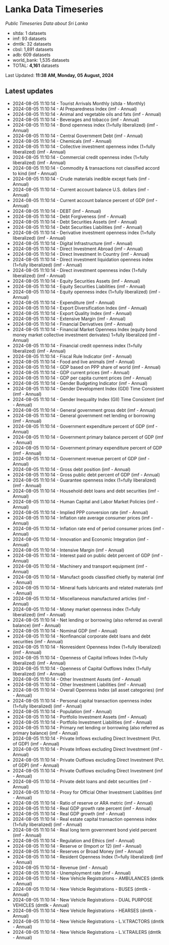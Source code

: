 # Lanka Data Timeseries
*Public Timeseries Data about Sri Lanka*

* sltda: 1 datasets
* imf: 93 datasets
* dmtlk: 32 datasets
* cbsl: 1,891 datasets
* adb: 609 datasets
* world_bank: 1,535 datasets
* TOTAL: **4,161** datasets

Last Updated: **11:38 AM, Monday, 05 August, 2024**

## Latest updates

* 2024-08-05 11:10:14 - Tourist Arrivals Monthly (sltda - Monthly)
* 2024-08-05 11:10:14 - AI Preparedness Index (imf - Annual)
* 2024-08-05 11:10:14 - Animal and vegetable oils and fats (imf - Annual)
* 2024-08-05 11:10:14 - Beverages and tobacco (imf - Annual)
* 2024-08-05 11:10:14 - Bond openness index (1=fully liberalized) (imf - Annual)
* 2024-08-05 11:10:14 - Central Government Debt (imf - Annual)
* 2024-08-05 11:10:14 - Chemicals (imf - Annual)
* 2024-08-05 11:10:14 - Collective investment openness index (1=fully liberalized) (imf - Annual)
* 2024-08-05 11:10:14 - Commercial credit openness index (1=fully liberalized) (imf - Annual)
* 2024-08-05 11:10:14 - Commodity & transactions not classified accord to kind (imf - Annual)
* 2024-08-05 11:10:14 - Crude materials inedible except fuels (imf - Annual)
* 2024-08-05 11:10:14 - Current account balance U.S. dollars (imf - Annual)
* 2024-08-05 11:10:14 - Current account balance percent of GDP (imf - Annual)
* 2024-08-05 11:10:14 - DEBT (imf - Annual)
* 2024-08-05 11:10:14 - Debt Forgiveness (imf - Annual)
* 2024-08-05 11:10:14 - Debt Securities Assets (imf - Annual)
* 2024-08-05 11:10:14 - Debt Securities Liabilities (imf - Annual)
* 2024-08-05 11:10:14 - Derivative investment openness index (1=fully liberalized) (imf - Annual)
* 2024-08-05 11:10:14 - Digital Infrastructure (imf - Annual)
* 2024-08-05 11:10:14 - Direct Investment Abroad (imf - Annual)
* 2024-08-05 11:10:14 - Direct Investment In Country (imf - Annual)
* 2024-08-05 11:10:14 - Direct investment liquidation openness index (1=fully liberalized) (imf - Annual)
* 2024-08-05 11:10:14 - Direct investment openness index (1=fully liberalized) (imf - Annual)
* 2024-08-05 11:10:14 - Equity Securities Assets (imf - Annual)
* 2024-08-05 11:10:14 - Equity Securities Liabilities (imf - Annual)
* 2024-08-05 11:10:14 - Equity openness index (1=fully liberalized) (imf - Annual)
* 2024-08-05 11:10:14 - Expenditure (imf - Annual)
* 2024-08-05 11:10:14 - Export Diversification Index (imf - Annual)
* 2024-08-05 11:10:14 - Export Quality Index (imf - Annual)
* 2024-08-05 11:10:14 - Extensive Margin (imf - Annual)
* 2024-08-05 11:10:14 - Financial Derivatives (imf - Annual)
* 2024-08-05 11:10:14 - Financial Market Openness Index (equity bond money market collective investment derivates) 1=fully liberalized (imf - Annual)
* 2024-08-05 11:10:14 - Financial credit openness index (1=fully liberalized) (imf - Annual)
* 2024-08-05 11:10:14 - Fiscal Rule Indicator (imf - Annual)
* 2024-08-05 11:10:14 - Food and live animals (imf - Annual)
* 2024-08-05 11:10:14 - GDP based on PPP share of world (imf - Annual)
* 2024-08-05 11:10:14 - GDP current prices (imf - Annual)
* 2024-08-05 11:10:14 - GDP per capita current prices (imf - Annual)
* 2024-08-05 11:10:14 - Gender Budgeting Indicator (imf - Annual)
* 2024-08-05 11:10:14 - Gender Development Index (GDI) Time Consistent (imf - Annual)
* 2024-08-05 11:10:14 - Gender Inequality Index (GII) Time Consistent (imf - Annual)
* 2024-08-05 11:10:14 - General government gross debt (imf - Annual)
* 2024-08-05 11:10:14 - General government net lending or borrowing (imf - Annual)
* 2024-08-05 11:10:14 - Government expenditure percent of GDP (imf - Annual)
* 2024-08-05 11:10:14 - Government primary balance percent of GDP (imf - Annual)
* 2024-08-05 11:10:14 - Government primary expenditure percent of GDP (imf - Annual)
* 2024-08-05 11:10:14 - Government revenue percent of GDP (imf - Annual)
* 2024-08-05 11:10:14 - Gross debt position (imf - Annual)
* 2024-08-05 11:10:14 - Gross public debt percent of GDP (imf - Annual)
* 2024-08-05 11:10:14 - Guarantee openness index (1=fully liberalized) (imf - Annual)
* 2024-08-05 11:10:14 - Household debt loans and debt securities (imf - Annual)
* 2024-08-05 11:10:14 - Human Capital and Labor Market Policies (imf - Annual)
* 2024-08-05 11:10:14 - Implied PPP conversion rate (imf - Annual)
* 2024-08-05 11:10:14 - Inflation rate average consumer prices (imf - Annual)
* 2024-08-05 11:10:14 - Inflation rate end of period consumer prices (imf - Annual)
* 2024-08-05 11:10:14 - Innovation and Economic Integration (imf - Annual)
* 2024-08-05 11:10:14 - Intensive Margin (imf - Annual)
* 2024-08-05 11:10:14 - Interest paid on public debt percent of GDP (imf - Annual)
* 2024-08-05 11:10:14 - Machinery and transport equipment (imf - Annual)
* 2024-08-05 11:10:14 - Manufact goods classified chiefly by material (imf - Annual)
* 2024-08-05 11:10:14 - Mineral fuels lubricants and related materials (imf - Annual)
* 2024-08-05 11:10:14 - Miscellaneous manufactured articles (imf - Annual)
* 2024-08-05 11:10:14 - Money market openness index (1=fully liberalized) (imf - Annual)
* 2024-08-05 11:10:14 - Net lending or borrowing (also referred as overall balance) (imf - Annual)
* 2024-08-05 11:10:14 - Nominal GDP (imf - Annual)
* 2024-08-05 11:10:14 - Nonfinancial corporate debt loans and debt securities (imf - Annual)
* 2024-08-05 11:10:14 - Nonresident Openness Index (1=fully liberalized) (imf - Annual)
* 2024-08-05 11:10:14 - Openness of Capital Inflows Index (1=fully liberalized) (imf - Annual)
* 2024-08-05 11:10:14 - Openness of Capital Outflows Index (1=fully liberalized) (imf - Annual)
* 2024-08-05 11:10:14 - Other Investment Assets (imf - Annual)
* 2024-08-05 11:10:14 - Other Investment Liabilities (imf - Annual)
* 2024-08-05 11:10:14 - Overall Openness Index (all asset categories) (imf - Annual)
* 2024-08-05 11:10:14 - Personal capital transaction openness index (1=fully liberalized) (imf - Annual)
* 2024-08-05 11:10:14 - Population (imf - Annual)
* 2024-08-05 11:10:14 - Portfolio Investment Assets (imf - Annual)
* 2024-08-05 11:10:14 - Portfolio Investment Liabilities (imf - Annual)
* 2024-08-05 11:10:14 - Primary net lending or borrowing (also referred as primary balance) (imf - Annual)
* 2024-08-05 11:10:14 - Private Inflows excluding Direct Investment (Pct. of GDP) (imf - Annual)
* 2024-08-05 11:10:14 - Private Inflows excluding Direct Investment (imf - Annual)
* 2024-08-05 11:10:14 - Private Outflows excluding Direct Investment (Pct. of GDP) (imf - Annual)
* 2024-08-05 11:10:14 - Private Outflows excluding Direct Investment (imf - Annual)
* 2024-08-05 11:10:14 - Private debt loans and debt securities (imf - Annual)
* 2024-08-05 11:10:14 - Proxy for Official Other Investment Liabilities (imf - Annual)
* 2024-08-05 11:10:14 - Ratio of reserve or ARA metric (imf - Annual)
* 2024-08-05 11:10:14 - Real GDP growth rate percent (imf - Annual)
* 2024-08-05 11:10:14 - Real GDP growth (imf - Annual)
* 2024-08-05 11:10:14 - Real estate capital transaction openness index (1=fully liberalized) (imf - Annual)
* 2024-08-05 11:10:14 - Real long term government bond yield percent (imf - Annual)
* 2024-08-05 11:10:14 - Regulation and Ethics (imf - Annual)
* 2024-08-05 11:10:14 - Reserve or (Import or 12) (imf - Annual)
* 2024-08-05 11:10:14 - Reserves or Broad Money (imf - Annual)
* 2024-08-05 11:10:14 - Resident Openness Index (1=fully liberalized) (imf - Annual)
* 2024-08-05 11:10:14 - Revenue (imf - Annual)
* 2024-08-05 11:10:14 - Unemployment rate (imf - Annual)
* 2024-08-05 11:10:14 - New Vehicle Registrations - AMBULANCES (dmtlk - Annual)
* 2024-08-05 11:10:14 - New Vehicle Registrations - BUSES (dmtlk - Annual)
* 2024-08-05 11:10:14 - New Vehicle Registrations - DUAL PURPOSE VEHICLES (dmtlk - Annual)
* 2024-08-05 11:10:14 - New Vehicle Registrations - HEARSES (dmtlk - Annual)
* 2024-08-05 11:10:14 - New Vehicle Registrations - L.V.TRACTORS (dmtlk - Annual)
* 2024-08-05 11:10:14 - New Vehicle Registrations - L.V.TRAILERS (dmtlk - Annual)
